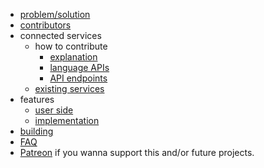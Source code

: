 * [problem/solution](docs/idea.md)
* [contributors](https://github.com/EntireTwix/CCash/graphs/contributors)
* connected services
  * how to contribute
    * [explanation](docs/connected_services/how_to/explanation.md)
	* [language APIs](docs/connected_services/how_to/APIs.md)
	* [API endpoints](docs/connected_services/how_to/endpoints.md) 
  * [existing services](docs/connected_services/existing_services.md)
* features
  * [user side](docs/features/user_side.md)
  * [implementation](docs/features/implementations.md)
* [building](docs/building.md)
* [FAQ](docs/FAQ.md)
* [Patreon](https://www.patreon.com/twoxx) if you wanna support this and/or future projects.